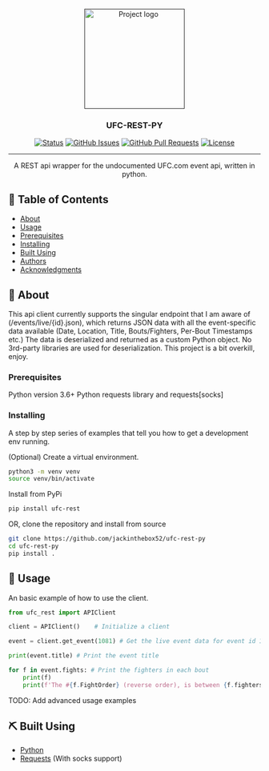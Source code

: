 <p align="center">
  <a href="" rel="noopener">
 <img width=200px height=200px src="https://i.imgur.com/6wj0hh6.jpg" alt="Project logo"></a>
</p>

<h3 align="center">UFC-REST-PY</h3>

<div align="center">

[![Status](https://img.shields.io/badge/status-active-success.svg)]()
[![GitHub Issues](https://img.shields.io/github/issues/jackinthebox52/ufc-rest-py)](https://github.com/jackinthebox52/ufc-rest-py/issues)
[![GitHub Pull Requests](https://img.shields.io/github/issues-pr/jackinthebox52/ufc-rest-py)](https://github.com/jackinthebox52/ufc-rest-py/pulls)
[![License](https://img.shields.io/badge/license-MIT-blue.svg)](/LICENSE)

</div>

---

<p align="center"> A REST api wrapper for the undocumented UFC.com event api, written in python.
    <br> 
</p>

## 📝 Table of Contents

- [About](#about)
- [Usage](#usage)
- [Prerequisites](#prerequisites)
- [Installing](#installing)
- [Built Using](#built_using)
- [Authors](#authors)
- [Acknowledgments](#acknowledgement)

## 🧐 About <a name = "about"></a>

This api client currently supports the singular endpoint that I am aware of (/events/live/{id}.json), which returns JSON data with all the event-specific data available (Date, Location, Title,  Bouts/Fighters, Per-Bout Timestamps etc.) The data is deserialized and returned as a custom Python object. No 3rd-party libraries are used for deserialization. This project is a bit overkill, enjoy.

### Prerequisites

Python version 3.6+
Python requests library and requests[socks]

### Installing

A step by step series of examples that tell you how to get a development env running.

(Optional) Create a virtual environment.

```bash
python3 -m venv venv
source venv/bin/activate
```

Install from PyPi

```bash
pip install ufc-rest
```

OR, clone the repository and install from source

```bash
git clone https://github.com/jackinthebox52/ufc-rest-py
cd ufc-rest-py
pip install .
```

## 🎈 Usage <a name="usage"></a>

An basic example of how to use the client.

```python
from ufc_rest import APIClient

client = APIClient()    # Initialize a client

event = client.get_event(1081) # Get the live event data for event id 1081 (Oliveira vs. Gaethje)

print(event.title) # Print the event title

for f in event.fights: # Print the fighters in each bout
    print(f)
    print(f'The #{f.FightOrder} (reverse order), is between {f.fighters[0].name.first} and {f.fighters[0].name.first}')
```

TODO: Add advanced usage examples

## ⛏️ Built Using <a name = "built_using"></a>

- [Python](https://www.python.com/)
- [Requests](https://github.com/psf/requests) (With socks support)

